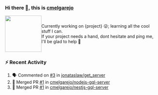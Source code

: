 ### Hi there 👋, this is [cmelgarejo](https://cmelgarejo.dev)
<div style="display:flex;justify-content:center;align-items:center">
  <div>
    <img src="https://avatars3.githubusercontent.com/u/2163649?s=400&u=13119a794e394b32643e8baae5dd2f0d39d93738&v=4"  width="120" height="120">
  </div>
  <div>
    Currently working on {project} 😜; learning all the cool stuff I can.
    <br/>
    If your project needs a hand, dont hesitate and ping me, I'll be glad to help 💪
  </div>
</div>  

### :zap: Recent Activity

<!--START_SECTION:activity-->
1. 🗣 Commented on [#3](https://github.com/jonataslaw/get_server/issues/3) in [jonataslaw/get_server](https://github.com/jonataslaw/get_server)
2. 🎉 Merged PR [#1](https://github.com/cmelgarejo/nodejs-gql-server/pull/1) in [cmelgarejo/nodejs-gql-server](https://github.com/cmelgarejo/nodejs-gql-server)
3. 🎉 Merged PR [#1](https://github.com/cmelgarejo/nestjs-gql-server/pull/1) in [cmelgarejo/nestjs-gql-server](https://github.com/cmelgarejo/nestjs-gql-server)
<!--END_SECTION:activity-->
